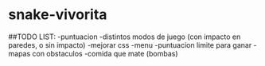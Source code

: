 # snake-vivorita

##TODO LIST:
-puntuacion
-distintos modos de juego (con impacto en paredes, o sin impacto)
-mejorar css
-menu
-puntuacion limite para ganar
-mapas con obstaculos
-comida que mate (bombas)
